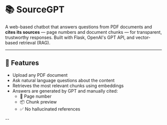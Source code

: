 # 📚 SourceGPT

A web-based chatbot that answers questions from PDF documents and **cites its sources** — page numbers and document chunks — for transparent, trustworthy responses. Built with Flask, OpenAI's GPT API, and vector-based retrieval (RAG).

---

## 🚀 Features

- Upload any PDF document
- Ask natural language questions about the content
- Retrieves the most relevant chunks using embeddings
- Answers are generated by GPT and manually cited:
  - 📄 Page number
  - 📦 Chunk preview
  - ✅ No hallucinated references

--
